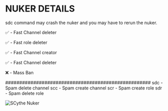 # NUKER DETAILS
sdc command may crash the nuker and you may have to rerun the nuker.

✅ - Fast Channel deleter

✅ - Fast role deleter

✅ - Fast Channel creator

✅ - Fast Channel deleter

❌  - Mass Ban

####################################################
sdc - Spam delete channel
scc - Spam create channel
scr - Spam create role
sdr - Spam delete role

![SCythe Nuker]([http://url/to/img.png](https://37.media.tumblr.com/732106c2b24b8435219fc280f783b454/tumblr_n5wma6Pb0j1qelyl4o1_500.gif))
